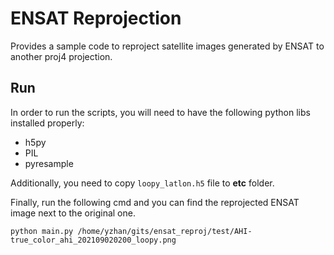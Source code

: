 # ENSAT Reprojection

Provides a sample code to reproject satellite images generated by ENSAT to another proj4 projection.

## Run
In order to run the scripts, you will need to have the following python libs installed properly:

+ h5py
+ PIL
+ pyresample

Additionally, you need to copy `loopy_latlon.h5` file to **etc** folder.

Finally, run the following cmd and you can find the reprojected ENSAT image next to the original one.

```
python main.py /home/yzhan/gits/ensat_reproj/test/AHI-true_color_ahi_202109020200_loopy.png
```